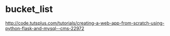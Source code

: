 # bucket_list

http://code.tutsplus.com/tutorials/creating-a-web-app-from-scratch-using-python-flask-and-mysql--cms-22972

